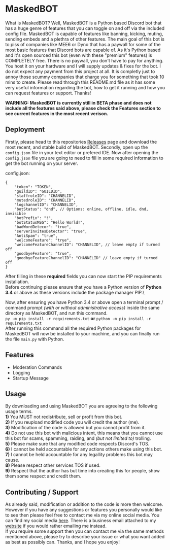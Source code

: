 # MaskedBOT
What is MaskedBOT? Well, MaskedBOT is a Python based Discord bot that has a huge genre of features that you can toggle on and off via the included config file. MaskedBOT is capable of features like banning, kicking, muting, sending embeds and a plethra of other features. The main goal of this bot is to piss of companies like MEE6 or Dyno that has a paywall for some of the most basic features that Discord bots are capable of. As it's Python based and it's open sourced this bot (even with these "premium" features) is COMPLETELY free. There is no paywall, you don't have to pay for anything. You host it on your hardware and I will supply updates & fixes for the bot. I do not expect any payment from this project at all. It is completly just to annoy those scummy companies that charge you for something that took 10 mins to create. Please read through this README.md file as it has some very useful information regarding the bot, how to get it running and how you can request features or support. Thanks!

**WARNING: MaskedBOT is currently still in BETA phase and does not include all the features said above, please check the Features section to see current features in the most recent verison.**
## Deployment
Firstly, please head to this repositories [Releases](https://github.com/TCSMasked/MaskedBOT/releases) page and download the most recent, and stable build of MaskedBOT. Secondly, open up the `config.json` file in your text editor or prefered IDE. Now after opening the `config.json` file you are going to need to fill in some required information to get the bot running on your server.

config.json:
```
{
    "token": "TOKEN",
    "guildID": "GUILDID",
    "staffroleID": "CHANNELID",
    "mutedroleID": "CHANNELID",
    "logchannelID": "CHANNELID",
    "botStatus": "dnd", // Options: online, offline, idle, dnd, invisible
    "botPrefix": "!",
    "botStatusMSG": "Hello World!",
    "badWordDetecor": "true",
    "serverInvitesDetector": "true",
    "AntiSpam": "true",
    "welcomeFeature": "true",
    "welcomeFeatureChannelID": "CHANNELID", // leave empty if turned off
    "goodbyeFeature": "true",
    "goodbyeFeatureChannelID": "CHANNELID" // leave empty if turned off
}
```
After filling in these **required** fields you can now start the PIP requirements installation.\
Before continuing please ensure that you have a Python version of **Python 3.4** or above as these versions include the package manager PIP.\

Now, after ensuring you have Python 3.4 or above open a terminal prompt / command prompt *(with or without administrative access)* inside the same directory as MaskedBOT, and run this command.\
`py -m pip install -r requirements.txt` **or** `python -m pip install -r requirements.txt`\
After running this command all the required Python packages for MaskedBOT will now be installed to your machine, and you can finally run the file `main.py` with Python.
## Features
- Moderation Commands
- Logging
- Startup Message
## Usage
By downloading and using MaskedBOT you are agreeing to the following usage terms.\
**1)** You MUST not redistribute, sell or profit from this bot.\
**2)** If you reupload modified code you will credit the author (me).\
**3)** Modification of the code is allowed but you cannot profit from it.\
**4)** Do not use this bot with malicious intent, this means that you cannot use this bot for scams, spamming, raiding, and *(but not limited to)* trolling.\
**5)** Please make sure that any modified code respects Discord's TOS.\
**6)** I cannot be held accountable for any actions others make using this bot.\
**7)** I cannot be held accountable for any legallity problems this bot may cause.\
**8)** Please respect other services TOS if used.\
**9)** Respect that the author has but time into creating this for people, show them some respect and credit them.
## Contributing / Support
As already said, modification or addition to the code is more then welcome. However if you have any suggestions or features you personally would like to see then please feel free to contact me via my online social media. You can find my social media [here](https://tcsmasked.maskednet.org). There is a business email attached to my [website](https://tcsmasked.maskednet.org) if you would rather emailing me instead.\
If you require some support then you can contact me via the same methods mentioned above, please try to describe your issue or what you want added as best as possibly can. Thanks, and I hope you enjoy!
